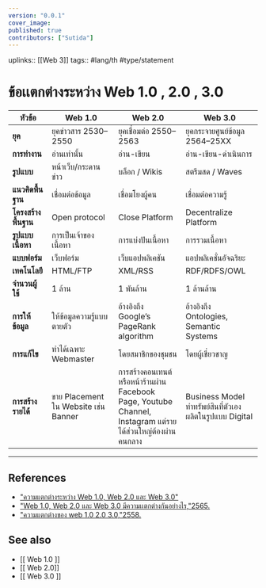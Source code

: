 ```yaml
---
version: "0.0.1"
cover_image:
published: true
contributors: ["Sutida"]
---
```

uplinks:: [[Web 3]]
tags:: #lang/th #type/statement

# ข้อเเตกต่างระหว่าง Web 1.0 , 2.0 , 3.0
**หัวข้อ** |   **Web 1.0**    |   **Web 2.0**  | **Web 3.0**
 ------------|---------------|--------------|-----------
**ยุค**  |ยุคข่าวสาร 2530–2550|ยุคเชื่อมต่อ 2550–2563 |ยุคกระจายศูนย์ข้อมูล 2564–25XX
**การทำงาน**  |อ่านเท่านั้น | อ่าน-เขียน | อ่าน-เขียน-ดำเนินการ 
**รูปแบบ** |หน้าเว็บ/กระดานข่าว |บล็อก / Wikis |สตรีมสด / Waves
**แนวคิดพื้นฐาน** | เชื่อมต่อข้อมูล | เชื่อมโยงผู้คน | เชื่อมต่อความรู้
**โครงสร้างพื้นฐาน** | Open protocol | Close Platform |Decentralize Platform
**รูปแบบเนื้อหา** | การเป็นเจ้าของเนื้อหา | การแบ่งปันเนื้อหา | การรวมเนื้อหา
**แบบฟอร์ม** | เว็บฟอร์ม |เว็บแอปพลิเคชัน | แอปพลิเคชั่นอัจฉริยะ
**เทคโนโลยี** | HTML/FTP | XML/RSS |RDF/RDFS/OWL
**จำนวนผู้ใช้**| 1 ล้าน | 1 พันล้าน|1 ล้านล้าน
**การให้ข้อมูล** | ให้ข้อมูลความรู้แบบตายตัว |อ้างอิงถึง Google’s PageRank algorithm  | อ้างอิงถึง Ontologies, Semantic Systems 
**การแก้ไข** |  ทำได้เฉพาะ Webmaster |  โดยสมาชิกของชุมชน  |โดยผู้เชี่ยวชาญ 
**การสร้างรายได้** | ขาย Placement ใน Website เช่น Banner |การสร้างคอนเทนต์หรือหน้าร้านผ่าน Facebook Page, Youtube Channel, Instagram แต่รายได้ส่วนใหญ่ต้องผ่านคนกลาง  |Business Model ทำทรัพย์สินที่ตัวเองผลิตในรูปแบบ Digital


---
## References
- ["ความแตกต่างระหว่าง Web 1.0, Web 2.0 และ Web 3.0"](https://th.natapa.org/difference-between-web-one-web-two-and-web-three-2233)
- ["Web 1.0, Web 2.0 และ Web 3.0 มีความเเตกต่างกันอย่างไร,"2565.](https://zixzax.net/%E0%B8%97%E0%B8%B3%E0%B9%80%E0%B8%A7%E0%B9%87%E0%B8%9A%E0%B9%84%E0%B8%8B%E0%B8%95%E0%B9%8C-%E0%B8%AD%E0%B8%AD%E0%B8%81%E0%B9%81%E0%B8%9A%E0%B8%9A%E0%B9%80%E0%B8%A7%E0%B9%87%E0%B8%9A%E0%B9%84%E0%B8%8B/web-1-0-web-2-0-and-web-3-0/)
- ["ความแตกต่างของ web 1.0 2.0 3.0,"2558. ](http://tanatthakan.blogspot.com/2015/01/web10-20-30-40.html)

## See also
- [[ Web 1.0 ]]
- [[ Web 2.0]]
- [[ Web 3.0 ]]
